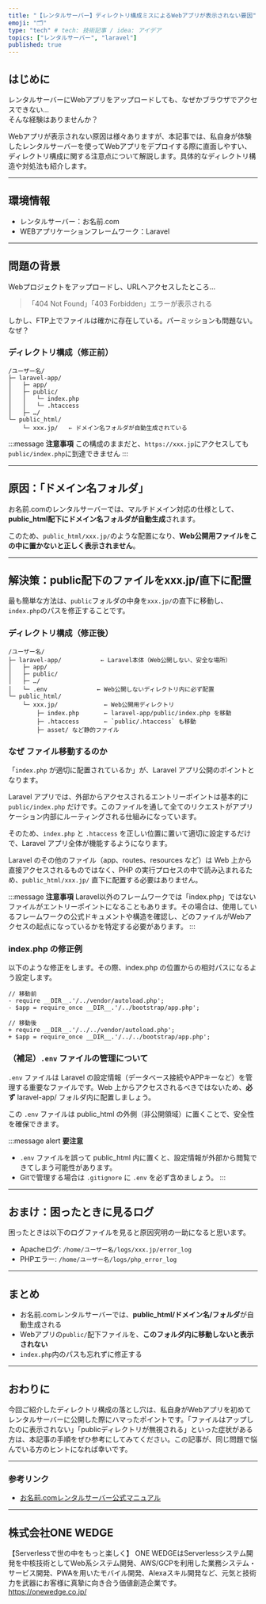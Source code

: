 ```yaml
---
title: "【レンタルサーバー】ディレクトリ構成ミスによるWebアプリが表示されない要因"
emoji: "🗂️"
type: "tech" # tech: 技術記事 / idea: アイデア
topics: ["レンタルサーバー", "laravel"]
published: true
---
```


## はじめに

レンタルサーバーにWebアプリをアップロードしても、なぜかブラウザでアクセスできない…  
そんな経験はありませんか？

Webアプリが表示されない原因は様々ありますが、本記事では、私自身が体験したレンタルサーバーを使ってWebアプリをデプロイする際に直面しやすい、ディレクトリ構成に関する注意点について解説します。具体的なディレクトリ構造や対処法も紹介します。

---

## 環境情報

- レンタルサーバー：お名前.com
- WEBアプリケーションフレームワーク：Laravel

---

## 問題の背景

Webプロジェクトをアップロードし、URLへアクセスしたところ...

> 「404 Not Found」「403 Forbidden」エラーが表示される

しかし、FTP上でファイルは確かに存在している。パーミッションも問題ない。なぜ？

### ディレクトリ構成（修正前）

```
/ユーザー名/
├─ laravel-app/
│   ├─ app/
│   ├─ public/
│   │   └─ index.php
│   │   └─ .htaccess
│   ├─ …/
└─ public_html/
    └─ xxx.jp/   ← ドメイン名フォルダが自動生成されている
```

:::message
**注意事項**
この構成のままだと、`https://xxx.jp`にアクセスしても`public/index.php`に到達できません
:::

---

## 原因：「ドメイン名フォルダ」

お名前.comのレンタルサーバーでは、マルチドメイン対応の仕様として、**public_html配下にドメイン名フォルダが自動生成**されます。

このため、`public_html/xxx.jp/`のような配置になり、**Web公開用ファイルをこの中に置かないと正しく表示されません**。

---

## 解決策：public配下のファイルをxxx.jp/直下に配置

最も簡単な方法は、`public`フォルダの中身を`xxx.jp/`の直下に移動し、`index.php`のパスを修正することです。

### ディレクトリ構成（修正後）

```
/ユーザー名/
├─ laravel-app/           ← Laravel本体（Web公開しない、安全な場所）
│   ├─ app/
│   ├─ public/
│   ├─ …/
│   └─ .env              ← Web公開しないディレクトリ内に必ず配置
└─ public_html/
    └─ xxx.jp/             ← Web公開用ディレクトリ
        ├─ index.php       ← laravel-app/public/index.php を移動
        ├─ .htaccess       ← `public/.htaccess` も移動
        ├─ asset/ など静的ファイル
```

### なぜ ファイル移動するのか

「`index.php` が適切に配置されているか」が、Laravel アプリ公開のポイントとなります。

Laravel アプリでは、外部からアクセスされるエントリーポイントは基本的に `public/index.php` だけです。このファイルを通して全てのリクエストがアプリケーション内部にルーティングされる仕組みになっています。

そのため、`index.php` と `.htaccess` を正しい位置に置いて適切に設定するだけで、Laravel アプリ全体が機能するようになります。

Laravel のその他のファイル（app、routes、resources など）は Web 上から直接アクセスされるものではなく、PHP の実行プロセスの中で読み込まれるため、`public_html/xxx.jp/` 直下に配置する必要はありません。

:::message
**注意事項**
Laravel以外のフレームワークでは「index.php」ではないファイルがエントリーポイントになることもあります。その場合は、使用しているフレームワークの公式ドキュメントや構造を確認し、どのファイルがWebアクセスの起点になっているかを特定する必要があります。
:::

### index.php の修正例

以下のような修正をします。その際、index.php の位置からの相対パスになるよう設定します。

```diff:index.php
// 移動前
- require __DIR__.'/../vendor/autoload.php';
- $app = require_once __DIR__.'/../bootstrap/app.php';

// 移動後
+ require __DIR__.'/../../vendor/autoload.php';
+ $app = require_once __DIR__.'/../../bootstrap/app.php';
```

### （補足）`.env` ファイルの管理について

`.env` ファイルは Laravel の設定情報（データベース接続やAPPキーなど）を管理する重要なファイルです。Web 上からアクセスされるべきではないため、**必ず** laravel-app/ フォルダ内に配置しましょう。

この `.env` ファイルは public_html の外側（非公開領域）に置くことで、安全性を確保できます。

:::message alert
**要注意**
- `.env` ファイルを誤って public_html 内に置くと、設定情報が外部から閲覧できてしまう可能性があります。
- Gitで管理する場合は `.gitignore` に `.env` を必ず含めましょう。
:::

---

## おまけ：困ったときに見るログ

困ったときは以下のログファイルを見ると原因究明の一助になると思います。

- Apacheログ: `/home/ユーザー名/logs/xxx.jp/error_log`
- PHPエラー: `/home/ユーザー名/logs/php_error_log`

---

## まとめ

- お名前.comレンタルサーバーでは、**public_html/ドメイン名/フォルダ**が自動生成される
- Webアプリの`public/`配下ファイルを、**このフォルダ内に移動しないと表示されない**
- `index.php`内のパスも忘れずに修正する

--- 

## おわりに

今回ご紹介したディレクトリ構成の落とし穴は、私自身がWebアプリを初めてレンタルサーバーに公開した際にハマったポイントです。「ファイルはアップしたのに表示されない」「publicディレクトリが無視される」といった症状がある方は、本記事の手順をぜひ参考にしてみてください。この記事が、同じ問題で悩んでいる方のヒントになれば幸いです。

---

### 参考リンク

- [お名前.comレンタルサーバー公式マニュアル](https://www.onamae-server.com/support/)

---

## 株式会社ONE WEDGE
【Serverlessで世の中をもっと楽しく】
ONE WEDGEはServerlessシステム開発を中核技術としてWeb系システム開発、AWS/GCPを利用した業務システム・サービス開発、PWAを用いたモバイル開発、Alexaスキル開発など、元気と技術力を武器にお客様に真摯に向き合う価値創造企業です。
https://onewedge.co.jp/

